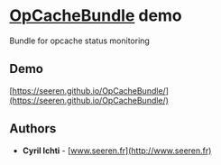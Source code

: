 # [OpCacheBundle](https://github.com/seeren/OpCacheBundle) demo
Bundle for opcache status monitoring

## Demo
[https://seeren.github.io/OpCacheBundle/](https://seeren.github.io/OpCacheBundle/)

## Authors
* **Cyril Ichti** - [www.seeren.fr](http://www.seeren.fr)